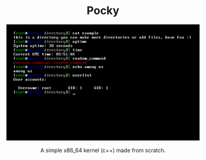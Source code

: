 <div align="center">

# Pocky

![](.github/kernel.png)

A simple x86_64 kernel (c++) made from scratch.

</div>
